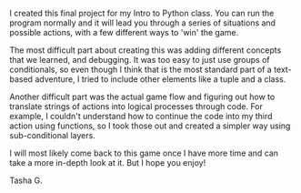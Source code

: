 I created this final project for my Intro to Python class. You can run the program normally and it will lead you through a series of situations and possible actions, with a few different ways to 'win' the game.

The most difficult part about creating this was adding different concepts that we learned, and debugging. It was too easy to just use groups of conditionals, so even though I think that is the most standard part of a text-based adventure, I tried to include other elements like a tuple and a class.

Another difficult part was the actual game flow and figuring out how to translate strings of actions into logical processes through code. For example, I couldn't understand how to continue the code into my third action using functions, so I took those out and created a simpler way using sub-conditional layers.

I will most likely come back to this game once I have more time and can take a more in-depth look at it. But I hope you enjoy!

Tasha G.
